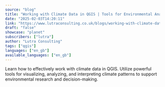 ```yaml
---
source: "blog"
title: "Working with Climate Data in QGIS | Tools for Environmental Analysis"
date: "2025-02-03T14:20:11"
link: "https://www.lutraconsulting.co.uk/blogs/working-with-climate-data-in-qgis?utm_source=qgis"
draft: "false"
showcase: "planet"
subscribers: ["lutra"]
author: "Lutra Consulting"
tags: ["qgis"]
languages: ["en_gb"]
available_languages: ["en_gb"]
---
```


Learn how to effectively work with climate data in QGIS. Utilize powerful tools for visualizing, analyzing, and interpreting climate patterns to support environmental research and decision-making.
